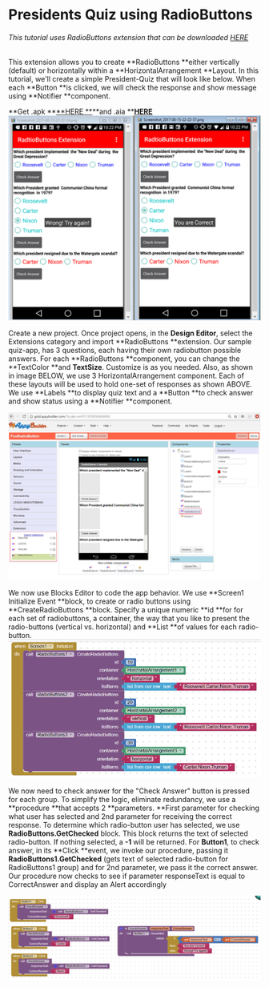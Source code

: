 # Presidents Quiz using RadioButtons

###### This tutorial uses RadioButtons extension that can be downloaded [HERE](http://community.appybuilder.com/t/about-the-extensions-category/2)

This extension allows you to create **RadioButtons **either vertically \(default\) or horizontally within a **HorizontalArrangement **Layout. In this tutorial, we'll create a simple President-Quiz that will look like below. When each **Button **is clicked, we will check the response and show message using **Notifier **component. 

**Get .apk **[**HERE **](http://AppyBuilder.com/tutorials/radiobutton/TutRadioButtons.apk)**and .aia **[**HERE**![](/assets/radiobutton-1.png)](http://AppyBuilder.com/tutorials/radiobutton/TutRadioButtons.aia)

Create a new project. Once project opens, in the **Design Editor**, select the Extensions category and import **RadioButtons **extension. Our sample quiz-app, has 3 questions, each having their own radiobutton possible answers. For each **RadioButtons **component, you can change the **TextColor **and **TextSize**. Customize is as you needed. Also, as shown in image BELOW, we use 3 HorizontalArrangement component. Each of these layouts will be used to hold one-set of responses as shown ABOVE. We use **Labels **to display quiz text and a **Button **to check answer and show status using a **Notifier **component.

![](/assets/rb-quiz-2.png)

We now use Blocks Editor to code the app behavior.  We use **Screen1 Initialize Event **block, to create or radio buttons using **CreateRadioButtons **block. Specify a unique numeric **id **for for each set of radiobuttons, a container, the way that you like to present the radio-buttons \(vertical vs. horizontal\) and **List **of values for each radio-button.![](/assets/rb-quiz-3.png)

We now need to check answer for the "Check Answer" button is pressed for each group. To simplify the logic, eliminate redundancy, we use a **procedure **that accepts 2 **parameters. **First parameter for checking what user has selected and 2nd parameter for receiving the correct response. To determine which radio-button user has selected, we use **RadioButtons.GetChecked** block. This block returns the text of selected radio-button. If nothing selected, a **-1** will be returned. For **Button1**, to check answer, in its **Click **event, we invoke our procedure, passing it **RadioButtons1.GetChecked** \(gets text of selected radio-button for RadioButtons1 group\) and for 2nd parameter, we pass it the correct answer. Our procedure now checks to see if parameter responseText is equal to CorrectAnswer and display an Alert accordingly

![](/assets/rb-quiz-4.png)


